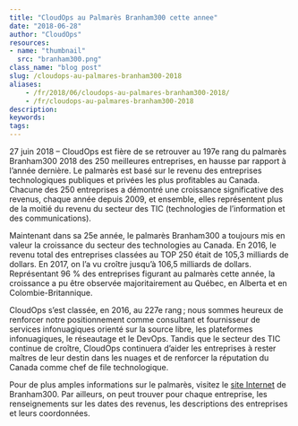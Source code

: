 ```yaml
---
title: "CloudOps au Palmarès Branham300 cette annee"
date: "2018-06-28"
author: "CloudOps"
resources:
- name: "thumbnail"
  src: "branham300.png"
class_name: "blog post"
slug: /cloudops-au-palmares-branham300-2018
aliases:
    - /fr/2018/06/cloudops-au-palmares-branham300-2018/
    - /fr/cloudops-au-palmares-branham300-2018
description:
keywords:
tags:
---
```


<p>27 juin 2018 – CloudOps est fière de se retrouver au 197e rang du palmarès Branham300 2018 des 250 meilleures entreprises, en hausse par rapport à l’année dernière. Le palmarès est basé sur le revenu des entreprises technologiques publiques et privées les plus profitables au Canada. Chacune des 250 entreprises a démontré une croissance significative des revenus, chaque année depuis 2009, et ensemble, elles représentent plus de la moitié du revenu du secteur des TIC (technologies de l’information et des communications).</p>

<p>Maintenant dans sa 25e année, le palmarès Branham300 a toujours mis en valeur la croissance du secteur des technologies au Canada. En 2016, le revenu total des entreprises classées au TOP 250 était de 105,3 milliards de dollars. En 2017, on l’a vu croître jusqu’à 106,5 milliards de dollars. Représentant 96 % des entreprises figurant au palmarès cette année, la croissance a pu être observée majoritairement au Québec, en Alberta et en Colombie-Britannique.</p>

<p>CloudOps s’est classée, en 2016, au 227e rang ; nous sommes heureux de renforcer notre positionnement comme consultant et fournisseur de services infonuagiques orienté sur la source libre, les plateformes infonuagiques, le réseautage et le DevOps. Tandis que le secteur des TIC continue de croître, CloudOps continuera d’aider les entreprises à rester maîtres de leur destin dans les nuages et de renforcer la réputation du Canada comme chef de file technologique.</p>

<p>Pour de plus amples informations sur le palmarès, visitez le <a href="https://www.branham300.com/index.php" target="_blank" rel="noopener noreferrer">site Internet</a> de Branham300. Par ailleurs, on peut trouver pour chaque entreprise, les renseignements sur les dates des revenus, les descriptions des entreprises et leurs coordonnées.</p>
